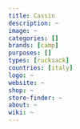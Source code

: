 ```yaml
---
title: Cassin
description: ~
image: ~
categories: []
brands: [camp]
purposes: []
types: [rucksack]
countries: [italy]
logo: ~
website: ~
shop: ~
store-finder: ~
about: ~
wiki: ~
---
```


